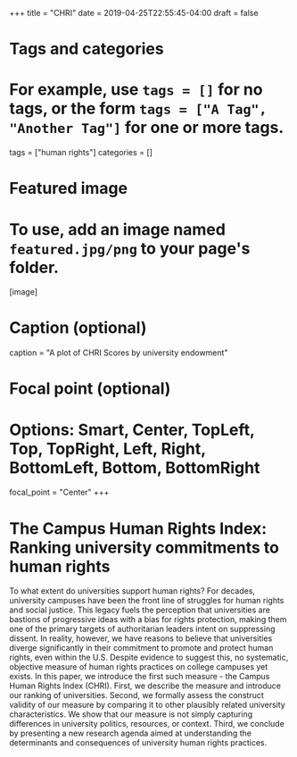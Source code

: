 +++
title = "CHRI"
date = 2019-04-25T22:55:45-04:00
draft = false

# Tags and categories
# For example, use `tags = []` for no tags, or the form `tags = ["A Tag", "Another Tag"]` for one or more tags.
tags = ["human rights"]
categories = []

# Featured image
# To use, add an image named `featured.jpg/png` to your page's folder. 
[image]
  # Caption (optional)
  caption = "A plot of CHRI Scores by university endowment"

  # Focal point (optional)
  # Options: Smart, Center, TopLeft, Top, TopRight, Left, Right, BottomLeft, Bottom, BottomRight
  focal_point = "Center"
+++

# The Campus Human Rights Index: Ranking university commitments to human rights


To what extent do universities support human rights? For decades, university campuses have been the front line of struggles for human rights and social justice. This legacy fuels the perception that universities are bastions of progressive ideas with a bias for rights protection, making them one of the primary targets of authoritarian leaders intent on suppressing dissent. In reality, however, we have reasons to believe that universities diverge significantly in their commitment to promote and protect human rights, even within the U.S. Despite evidence to suggest this, no systematic, objective measure of human rights practices on college campuses yet exists. In
this paper, we introduce the first such measure - the Campus Human Rights Index (CHRI). First, we describe the measure and introduce our ranking of universities. Second, we formally assess the construct validity of our measure by comparing it to other plausibly related university characteristics. We show that our measure is not simply capturing differences in university politics, resources, or context. Third, we conclude by presenting a new research agenda aimed at understanding the determinants and consequences of university human rights practices.
